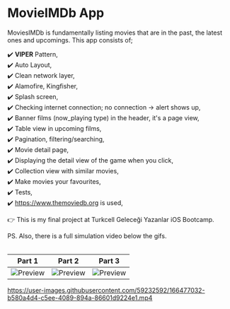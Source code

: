 # MovieIMDb App

MoviesIMDb is fundamentally listing movies that are in the past, the latest ones and upcomings. This app consists of;

✔️ **VIPER** Pattern, <br>
✔️ Auto Layout, <br>
✔️ Clean network layer, <br>
✔️ Alamofire, Kingfisher, <br>
✔️ Splash screen, <br>
✔️ Checking internet connection; no connection -> alert shows up, <br>
✔️ Banner films (now_playing type) in the header, it's a page view, <br>
✔️ Table view in upcoming films, <br>
✔️ Pagination, filtering/searching, <br>
✔️ Movie detail page, <br>
✔️ Displaying the detail view of the game when you click, <br>
✔️ Collection view with similar movies, <br>
✔️ Make movies your favourites, <br> 
✔️ Tests, <br>
✔️ https://www.themoviedb.org is used, <br>

👉 This is my final project at Turkcell Geleceği Yazanlar iOS Bootcamp.<br>

PS. Also, there is a full simulation video below the gifs. <br><br>

| Part 1 | Part 2 | Part 3 | 
| --- | --- | --- | 
| ![Preview](gifs/1.gif) | ![Preview](gifs/2.gif) | ![Preview](gifs/3.gif) | 

https://user-images.githubusercontent.com/59232592/166477032-b580a4d4-c5ee-4089-894a-86601d9224e1.mp4

